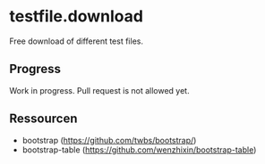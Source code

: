 # testfile.download

Free download of different test files.

## Progress

Work in progress. Pull request is not allowed yet.

## Ressourcen

* bootstrap (https://github.com/twbs/bootstrap/)
* bootstrap-table (https://github.com/wenzhixin/bootstrap-table)
